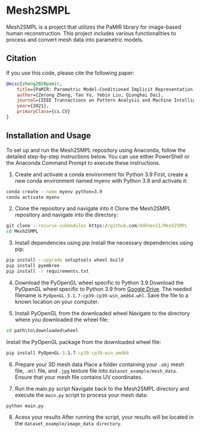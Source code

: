 # Mesh2SMPL

Mesh2SMPL is a project that utilizes the PaMIR library for image-based human reconstruction. This project includes various functionalities to process and convert mesh data into parametric models.

## Citation

If you use this code, please cite the following paper:

```bibtex
@misc{zheng2020pamir,
    title={PaMIR: Parametric Model-Conditioned Implicit Representation for Image-based Human Reconstruction},
    author={Zerong Zheng, Tao Yu, Yebin Liu, Qionghai Dai},
    journal={IEEE Transactions on Pattern Analysis and Machine Intelligence},
    year={2021},
    primaryClass={cs.CV}
}
```

## Installation and Usage
To set up and run the Mesh2SMPL repository using Anaconda, follow the detailed step-by-step instructions below. You can use either PowerShell or the Anaconda Command Prompt to execute these instructions.

1. Create and activate a conda environment for Python 3.9
First, create a new conda environment named myenv with Python 3.9 and activate it:
```cmd
conda create --name myenv python=3.9
conda activate myenv
```

2. Clone the repository and navigate into it
Clone the Mesh2SMPL repository and navigate into the directory:
```cmd
git clone --recurse-submodules https://github.com/ddkhen11/Mesh2SMPL
cd Mesh2SMPL
```

3. Install dependencies using pip
Install the necessary dependencies using pip:
```cmd
pip install --upgrade setuptools wheel build
pip install pyembree
pip install -r requirements.txt
```

4. Download the PyOpenGL wheel specific to Python 3.9
Download the PyOpenGL wheel specific to Python 3.9 from [Google Drive](https://drive.google.com/drive/folders/1mz7faVsrp0e6IKCQh8MyZh-BcCqEGPwx). The needed filename is `PyOpenGL-3.1.7-cp39-cp39-win_amd64.whl`. Save the file to a known location on your computer.

6. Install PyOpenGL from the downloaded wheel
Navigate to the directory where you downloaded the wheel file:
```cmd
cd path\to\downloaded\wheel
```
Install the PyOpenGL package from the downloaded wheel file:
```cmd
pip install PyOpenGL-3.1.7-cp39-cp39-win_amd64
```

6. Prepare your 3D mesh data
Place a folder containing your `.obj` mesh file, `.mtl` file, and `.jpg` texture file into `dataset_example/mesh_data`. Ensure that your mesh file contains UV coordinates.

8. Run the main.py script
Navigate back to the Mesh2SMPL directory and execute the `main.py` script to process your mesh data:
```cmd
python main.py
```

8. Acess your results
After running the script, your results will be located in the `dataset_example/image_data directory`.
